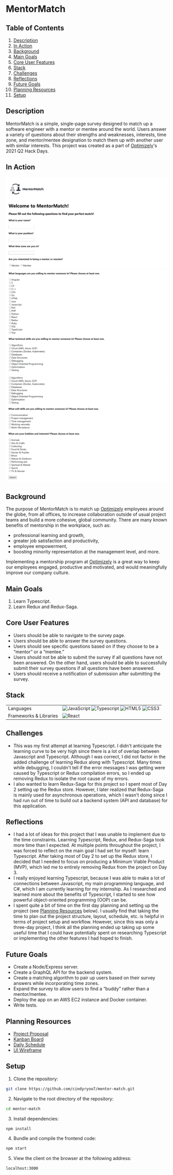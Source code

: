 # MentorMatch

## Table of Contents

1. [Description](#Description)
2. [In Action](#In-Action)
2. [Background](#Background)
3. [Main Goals](#Main-Goals)
4. [Core User Features](#Core-User-Features)
5. [Stack](#Stack)
6. [Challenges](#Challenges)
7. [Reflections](#Reflections)
8. [Future Goals](#Future-Goals)
9. [Planning Resources](#Planning-Resources)
10. [Setup](#Setup)

## Description
MentorMatch is a simple, single-page survey designed to match up a software engineer with a mentor or mentee around the world. Users answer a variety of questions about their strengths and weaknesses, interests, time zone, and mentor/mentee designation to match them up with another user with similar interests. This project was created as a part of [Optimizely](https://www.optimizely.com/)'s 2021 Q2 Hack Days.

## In Action
![homepage](src/assets/page1.png?raw=true "page 1")
![homepage](src/assets/page2.png?raw=true "page 2")
![homepage](src/assets/page3.png?raw=true "page 3")

## Background
The purpose of MentorMatch is to match up [Optimizely](https://www.optimizely.com/) employees around the globe, from all offices, to increase collaboration outside of usual project teams and build a more cohesive, global community. There are many known benefits of mentorship in the workplace, such as: 
- professional learning and growth,
- greater job satisfaction and productivity,
- employee empowerment,
- boosting minority representation at the management level, and more.

Implementing a mentorship program at [Optimizely](https://www.optimizely.com/) is a great way to keep our employees engaged, productive and motivated, and would meaningfully improve our company culture.

## Main Goals
1. Learn Typescript.
2. Learn Redux and Redux-Saga.

## Core User Features
- Users should be able to navigate to the survey page.
- Users should be able to answer the survey questions.
- Users should see specific questions based on if they choose to be a “mentor” or a “mentee.”
- Users should not be able to submit the survey if all questions have not been answered. On the other hand, users should be able to successfully submit their survey questions if all questions have been answered.
- Users should receive a notification of submission after submitting the survey.

## Stack
<table>
  <tr>
    <td>Languages</td>
    <td><img alt="JavaScript" src="https://img.shields.io/badge/javascript%20-%23323330.svg?&style=for-the-badge&logo=javascript&logoColor=%23F7DF1E"/>
    <img alt="Typescript" src="https://img.shields.io/badge/typescript%20-%23323330.svg?&style=for-the-badge&logo=typescript&logoColor=%23F7DF1E"/>
    <img alt="HTML5" src="https://img.shields.io/badge/html5%20-%23E34F26.svg?&style=for-the-badge&logo=html5&logoColor=white"/>
    <img alt="CSS3" src="https://img.shields.io/badge/css3%20-%231572B6.svg?&style=for-the-badge&logo=css3&logoColor=white"/></td>
  </tr>
  <tr>
    <td>Frameworks & Libraries</td>
    <td><img alt="React" src="https://img.shields.io/badge/react%20-%2320232a.svg?&style=for-the-badge&logo=react&logoColor=%2361DAFB"/>
  </tr>
  <tr>
</table>

## Challenges
- This was my first attempt at learning Typescript. I didn't anticipate the learning curve to be very high since there is a lot of overlap between Javascript and Typescript. Although I was correct, I did not factor in the added challenge of learning Redux along with Typescript. Many times while debugging, I couldn't tell if the error messages I was getting were caused by Typescript or Redux compilation errors, so I ended up removing Redux to isolate the root cause of my errors.
- I also wanted to learn Redux-Saga for this project so I spent most of Day 2 setting up the Redux store. However, I later realized that Redux-Saga is mainly used for asynchronous operations, which I wasn't doing since I had run out of time to build out a backend system (API and database) for this application.

## Reflections
- I had a lot of ideas for this project that I was unable to implement due to the time constraints. Learning Typescript, Redux, and Redux-Saga took more time than I expected. At multiple points throughout the project, I was forced to reflect on the main goal I had set for myself: learn Typescript. After taking most of Day 2 to set up the Redux store, I decided that I needed to focus on producing a Minimum Viable Product (MVP), which led me to entirely removing Redux from the project on Day 3.
- I really enjoyed learning Typescript, because I was able to make a lot of connections between Javascript, my main programming language, and C#, which I am currently learning for my internship. As I researched and learned more about the benefits of Typescript, I started to see how powerful object-oriented programming (OOP) can be.
- I spent quite a bit of time on the first day planning and setting up the project (see [Planning Resources](#Planning-Resources) below). I usually find that taking the time to plan out the project structure, layout, schedule, etc. is helpful in terms of project setup and workflow. However, since this was only a three-day project, I think all the planning ended up taking up some useful time that I could have potentially spent on researching Typescript or implementing the other features I had hoped to finish.
 
## Future Goals
- Create a Node/Express server.
- Create a GraphQL API for the backend system.
- Create a matching algorithm to pair up users based on their survey answers while incorporating time zones.
- Expand the survey to allow users to find a “buddy” rather than a mentor/mentee.
- Deploy the app on an AWS EC2 instance and Docker container.
- Write tests.

## Planning Resources
- [Project Proposal](https://docs.google.com/document/d/1sXXjkWaoCERV-yV1g7NR-_5TsEtnW88SqaGlAjuL7hE/edit)
- [Kanban Board](https://insitesoft.atlassian.net/jira/software/projects/MATCH/boards/275)
- [Daily Schedule](https://docs.google.com/spreadsheets/d/1IcfjICIIbvXUIDiUfWuX__MDibgO9ARvIpfPs9ygUdA/edit#gid=606660407)
- [UI Wireframe](https://www.figma.com/file/U5ONPIUsNVR8wP4BkoHXDe/MentorMatch)

## Setup
1. Clone the repository:
```sh
git clone https://github.com/cindyryoo7/mentor-match.git
```
2. Navigate to the root directory of the repository:
```sh
cd mentor-match
```
3. Install dependencies:
```sh
npm install
```
4. Bundle and compile the frontend code:
```sh
npm start
```
5. View the client on the browser at the following address:
```sh
localhost:3000
```
